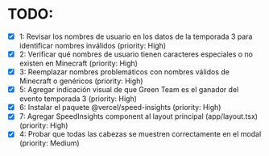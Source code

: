 # TODO:

- [x] 1: Revisar los nombres de usuario en los datos de la temporada 3 para identificar nombres inválidos (priority: High)
- [x] 2: Verificar qué nombres de usuario tienen caracteres especiales o no existen en Minecraft (priority: High)
- [x] 3: Reemplazar nombres problemáticos con nombres válidos de Minecraft o genéricos (priority: High)
- [x] 5: Agregar indicación visual de que Green Team es el ganador del evento temporada 3 (priority: High)
- [x] 6: Instalar el paquete @vercel/speed-insights (priority: High)
- [x] 7: Agregar SpeedInsights component al layout principal (app/layout.tsx) (priority: High)
- [x] 4: Probar que todas las cabezas se muestren correctamente en el modal (priority: Medium)
